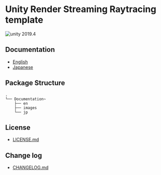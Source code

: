 # Unity Render Streaming Raytracing template

<img src="https://img.shields.io/badge/unity-2019.4-green.svg?style=flat-square" alt="unity 2019.4">

## Documentation

- [English](./Documentation~/index.md)
- [Japanese]( ./Documentation~/jp/index.md)

## Package Structure

```
.
└── Documentation~
    ├── en
    ├── images
    └── jp
```

## License

- [LICENSE.md](LICENSE.md)

## Change log

- [CHANGELOG.md](CHANGELOG.md)

